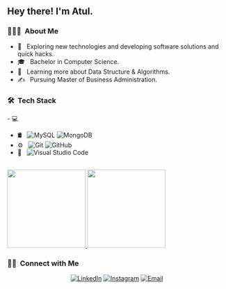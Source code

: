 

<h2> Hey there! I'm Atul.</h2>

<h3> 👨🏻‍💻 &nbsp;About Me </h3>

- 🤔 &nbsp; Exploring new technologies and developing software solutions and quick hacks.
- 🎓 &nbsp; Bachelor in Computer Science.
- 🌱 &nbsp; Learning more about Data Structure & Algorithms.
- ✍️ &nbsp; Pursuing Master of Business Administration.

<h3> 🛠 &nbsp;Tech Stack</h3>
- 💻 &nbsp;<img src="https://img.shields.io/badge/-HTML5-333333?style=flat&logo=HTML5" src="https://img.shields.io/badge/-CSS-333333?style=flat&logo=CSS3&logoColor=1572B6" alt="" /><img src="https://img.shields.io/badge/-JavaScript-333333?style=flat&logo=javascript" alt="" /><img src="https://img.shields.io/badge/-Bootstrap-333333?style=flat&logo=bootstrap&logoColor=563D7C" alt="" /><img src="https://img.shields.io/badge/-Node.js-333333?style=flat&logo=node.js" alt="" /><img src="https://img.shields.io/badge/-React-333333?style=flat&logo=react" alt="" />

- 🛢 &nbsp;
  ![MySQL](https://img.shields.io/badge/-MySQL-333333?style=flat&logo=mysql)
  ![MongoDB](https://img.shields.io/badge/-MongoDB-333333?style=flat&logo=mongodb)
- ⚙️ &nbsp;
  ![Git](https://img.shields.io/badge/-Git-333333?style=flat&logo=git)
  ![GitHub](https://img.shields.io/badge/-GitHub-333333?style=flat&logo=github)
- 🔧 &nbsp;
  ![Visual Studio Code](https://img.shields.io/badge/-Visual%20Studio%20Code-333333?style=flat&logo=visual-studio-code&logoColor=007ACC)

<br/>

<a href="https://github.com/Atul4568">
  <img height="180em" src="https://github-readme-stats.vercel.app/api?username=Atul4568&theme=buefy&show_icons=true" />
  <img height="180em" src="https://github-readme-stats.vercel.app/api/top-langs/?username=Atul4568&theme=buefy&layout=compact" />
</a>

<br/>

<h3> 🤝🏻 &nbsp;Connect with Me </h3>

<p align="center">
<a href="https://www.linkedin.com/in/atultingre/"><img alt="LinkedIn" src="https://img.shields.io/badge/LinkedIn-Atul%20Tingre-blue?style=flat-square&logo=linkedin"></a>
<a href="https://www.instagram.com/atult_4568/"><img alt="Instagram" src="https://img.shields.io/badge/Instagram-atult_4568-blue?style=flat-square&logo=instagram"></a>
<a href="mailto:tingre48@gmail.com"><img alt="Email" src="https://img.shields.io/badge/Email-tingre48@gmail.com-blue?style=flat-square&logo=gmail"></a>
</p>
